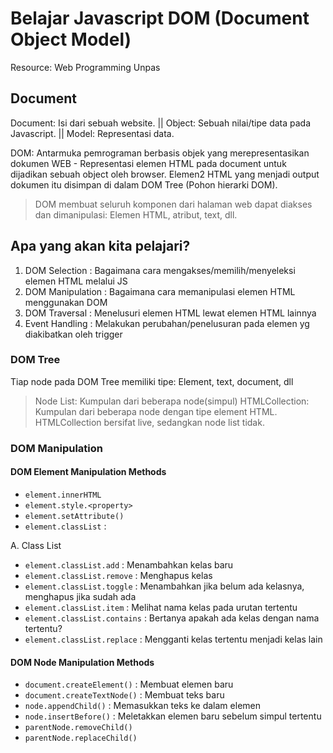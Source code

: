 # Belajar Javascript DOM (Document Object Model)
Resource: Web Programming Unpas
## Document
Document: Isi dari sebuah website. || Object: Sebuah nilai/tipe data pada Javascript. || Model: Representasi data.

DOM: Antarmuka pemrograman berbasis objek yang merepresentasikan dokumen WEB - Representasi elemen HTML pada document untuk dijadikan sebuah object oleh browser. Elemen2 HTML yang menjadi output dokumen itu disimpan di dalam DOM Tree (Pohon hierarki DOM). 

> DOM membuat seluruh komponen dari halaman web dapat diakses dan dimanipulasi: Elemen HTML, atribut, text, dll.
## Apa yang akan kita pelajari?
1. DOM Selection : Bagaimana cara mengakses/memilih/menyeleksi elemen HTML melalui JS
2. DOM Manipulation : Bagaimana cara memanipulasi elemen HTML menggunakan DOM
3. DOM Traversal : Menelusuri elemen HTML lewat elemen HTML lainnya
4. Event Handling : Melakukan perubahan/penelusuran pada elemen yg diakibatkan oleh trigger

### DOM Tree
Tiap node pada DOM Tree memiliki tipe: Element, text, document, dll
> Node List: Kumpulan dari beberapa node(simpul)
>HTMLCollection: Kumpulan dari beberapa node dengan tipe element HTML. HTMLCollection bersifat live, sedangkan node list tidak.

### DOM Manipulation
#### DOM Element Manipulation Methods
- ```element.innerHTML```
- ```element.style.<property>```
- ```element.setAttribute()```
- ```element.classList``` :

A. Class List
- ```element.classList.add``` : Menambahkan kelas baru
- ```element.classList.remove``` : Menghapus kelas
- ```element.classList.toggle``` : Menambahkan jika belum ada kelasnya, menghapus jika sudah ada
- ```element.classList.item``` : Melihat nama kelas pada urutan tertentu
- ```element.classList.contains``` : Bertanya apakah ada kelas dengan nama tertentu?
- ```element.classList.replace``` : Mengganti kelas tertentu menjadi kelas lain

#### DOM Node Manipulation Methods
- ```document.createElement()``` : Membuat elemen baru
- ```document.createTextNode()``` : Membuat teks baru
- ```node.appendChild()``` : Memasukkan teks ke dalam elemen
- ```node.insertBefore()``` : Meletakkan elemen baru sebelum simpul tertentu
- ```parentNode.removeChild()```
- ```parentNode.replaceChild()```
